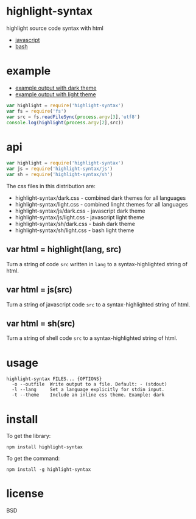 # highlight-syntax

highlight source code syntax with html

* [javascript](https://npmjs.com/package/highlight-javascript-syntax)
* [bash](https://npmjs.com/package/highlight-bash-syntax)

# example

* [example output with dark theme][1]
* [example output with light theme][2]

[1]: https://substack.neocities.org/highlight-syntax/dark.html
[2]: https://substack.neocities.org/highlight-syntax/light.html

``` js
var highlight = require('highlight-syntax')
var fs = require('fs')
var src = fs.readFileSync(process.argv[3],'utf8')
console.log(highlight(process.argv[2],src))
```

# api

``` js
var highlight = require('highlight-syntax')
var js = require('highlight-syntax/js')
var sh = require('highlight-syntax/sh')
```

The css files in this distribution are:

* highlight-syntax/dark.css - combined dark themes for all languages
* highlight-syntax/light.css - combined linght themes for all languages
* highlight-syntax/js/dark.css - javascript dark theme
* highlight-syntax/js/light.css - javascript light theme
* highlight-syntax/sh/dark.css - bash dark theme
* highlight-syntax/sh/light.css - bash light theme

## var html = highlight(lang, src)

Turn a string of code `src` written in `lang` to a syntax-highlighted string of
html.

## var html = js(src)

Turn a string of javascript code `src` to a syntax-highlighted string of html.

## var html = sh(src)

Turn a string of shell code `src` to a syntax-highlighted string of html.

# usage

```
highlight-syntax FILES... {OPTIONS}
  -o --outfile  Write output to a file. Default: - (stdout)
  -l --lang     Set a language explicitly for stdin input.
  -t --theme    Include an inline css theme. Example: dark

```

# install

To get the library:

```
npm install highlight-syntax
```

To get the command:

```
npm install -g highlight-syntax
```

# license

BSD

